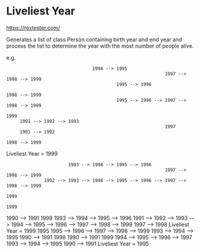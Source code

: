 # Liveliest Year

https://rextester.com/

Generates a list of class Person containing birth year and end year and process the list to determine the year with the most number of people alive.

e.g.

                                    1994 --> 1995
                                                               1997 --> 1998 --> 1999
                                             1995 --> 1996
                                                                        1998 --> 1999
                                             1995 --> 1996 --> 1997 --> 1998 --> 1999
                                                                                 1999
         1991 --> 1992 --> 1993
                                                               1997
         1991 --> 1992
                                                                        1998 --> 1999
Liveliest Year = 1999

                           1993 --> 1994 --> 1995 --> 1996
                                                               1997 --> 1998 --> 1999
                  1992 --> 1993 --> 1994 --> 1995 --> 1996 --> 1997 --> 1998 --> 1999
                                                                                 1999
                                                                                 1999
1990 --> 1991
                                                                                 1999
                           1993 --> 1994 --> 1995 --> 1996
         1991 --> 1992 --> 1993 --> 1994 --> 1995 --> 1996 --> 1997 --> 1998 --> 1999
                                                               1997 --> 1998
Liveliest Year = 1999
                                             1995
                                             1995 --> 1996 --> 1997 --> 1998 --> 1999
                           1993 --> 1994 --> 1995
1990 --> 1991
                                                                        1998
1990 --> 1991
                                                                                 1999
                                    1994 --> 1995 --> 1996 --> 1997
                           1993 --> 1994 --> 1995
1990 --> 1991
Liveliest Year = 1995
